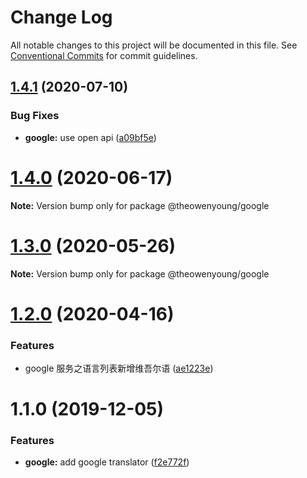 # Change Log

All notable changes to this project will be documented in this file.
See [Conventional Commits](https://conventionalcommits.org) for commit guidelines.

## [1.4.1](https://github.com/OpenTranslate/OpenTranslate/compare/v1.4.0...v1.4.1) (2020-07-10)

### Bug Fixes

- **google:** use open api ([a09bf5e](https://github.com/OpenTranslate/OpenTranslate/commit/a09bf5e))

# [1.4.0](https://github.com/OpenTranslate/OpenTranslate/compare/v1.3.0...v1.4.0) (2020-06-17)

**Note:** Version bump only for package @theowenyoung/google

# [1.3.0](https://github.com/OpenTranslate/OpenTranslate/compare/v1.2.0...v1.3.0) (2020-05-26)

**Note:** Version bump only for package @theowenyoung/google

# [1.2.0](https://github.com/OpenTranslate/OpenTranslate/compare/v1.1.2...v1.2.0) (2020-04-16)

### Features

- google 服务之语言列表新增维吾尔语 ([ae1223e](https://github.com/OpenTranslate/OpenTranslate/commit/ae1223e))

# 1.1.0 (2019-12-05)

### Features

- **google:** add google translator ([f2e772f](https://github.com/OpenTranslate/OpenTranslate/commit/f2e772f))
